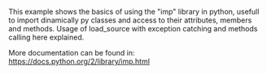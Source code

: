 This example shows the basics of using the "imp" library in python, usefull to import dinamically py classes and access to their attributes, members and methods. 
Usage of load_source with exception catching and methods calling here explained.

More documentation can be found in:
https://docs.python.org/2/library/imp.html
